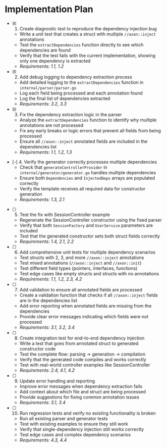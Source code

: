 # Implementation Plan

- [x] 1. Create diagnostic test to reproduce the dependency injection bug
  - Write a unit test that creates a struct with multiple `//axon::inject` annotations
  - Test the `extractDependencies` function directly to see which dependencies are found
  - Verify that the test fails with the current implementation, showing only one dependency is extracted
  - _Requirements: 1.1, 1.2_

- [x] 2. Add debug logging to dependency extraction process
  - Add detailed logging to the `extractDependencies` function in `internal/parser/parser.go`
  - Log each field being processed and each annotation found
  - Log the final list of dependencies extracted
  - _Requirements: 3.2, 3.3_

- [x] 3. Fix the dependency extraction logic in the parser
  - Analyze the `extractDependencies` function to identify why multiple annotations are not processed
  - Fix any early breaks or logic errors that prevent all fields from being processed
  - Ensure all `//axon::inject` annotated fields are included in the dependencies list
  - _Requirements: 1.1, 1.2, 1.3_

- [-] 4. Verify the generator correctly processes multiple dependencies
  - Check that `generateControllerProvider` in `internal/generator/generator.go` handles multiple dependencies
  - Ensure both `Dependencies` and `InjectedDeps` arrays are populated correctly
  - Verify the template receives all required data for constructor generation
  - _Requirements: 1.3, 2.1_

- [ ] 5. Test the fix with SessionController example
  - Regenerate the SessionController constructor using the fixed parser
  - Verify that both `SessionFactory` and `UserService` parameters are included
  - Test that the generated constructor sets both struct fields correctly
  - _Requirements: 1.4, 2.1, 2.2_

- [ ] 6. Add comprehensive unit tests for multiple dependency scenarios
  - Test structs with 2, 3, and more `//axon::inject` annotations
  - Test mixed annotations (`//axon::inject` and `//axon::init`)
  - Test different field types (pointers, interfaces, functions)
  - Test edge cases like empty structs and structs with no annotations
  - _Requirements: 1.1, 1.2, 2.3, 4.2_

- [ ] 7. Add validation to ensure all annotated fields are processed
  - Create a validation function that checks if all `//axon::inject` fields are in the dependencies list
  - Add error reporting when annotated fields are missing from the dependencies
  - Provide clear error messages indicating which fields were not processed
  - _Requirements: 3.1, 3.2, 3.4_

- [ ] 8. Create integration test for end-to-end dependency injection
  - Write a test that goes from annotated struct to generated constructor code
  - Test the complete flow: parsing → generation → compilation
  - Verify that the generated code compiles and works correctly
  - Test with real-world controller examples like SessionController
  - _Requirements: 2.4, 4.1, 4.2_

- [ ] 9. Update error handling and reporting
  - Improve error messages when dependency extraction fails
  - Add context about which file and struct are being processed
  - Provide suggestions for fixing common annotation issues
  - _Requirements: 3.1, 3.4_

- [ ] 10. Run regression tests and verify no existing functionality is broken
  - Run all existing parser and generator tests
  - Test with existing examples to ensure they still work
  - Verify that single-dependency injection still works correctly
  - Test edge cases and complex dependency scenarios
  - _Requirements: 4.3, 4.4_